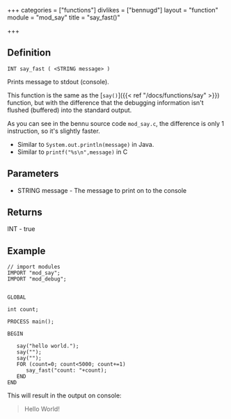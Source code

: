 +++
categories = ["functions"]
divlikes = ["bennugd"]
layout = "function"
module = "mod_say"
title = "say_fast()"

+++

## Definition

    INT say_fast ( <STRING message> )

Prints message to stdout (console).

This function is the same as the [`say()`]({{< ref "/docs/functions/say" >}}) function, but with the difference that the debugging information isn't flushed (buffered) into the standard output.

As you can see in the bennu source code `mod_say.c`, the difference is only 1 instruction, so it's slightly faster.

- Similar to `System.out.println(message)` in Java.
- Similar to `printf("%s\n",message)` in C

## Parameters

- STRING message - The message to print on to the console

## Returns

INT - true

## Example

```
// import modules
IMPORT "mod_say";
IMPORT "mod_debug";


GLOBAL

int count;

PROCESS main();

BEGIN

   say("hello world.");
   say("");
   say("");
   FOR (count=0; count<5000; count+=1)
      say_fast("count: "+count);
   END
END
```

This will result in the output on console:

>Hello World!
